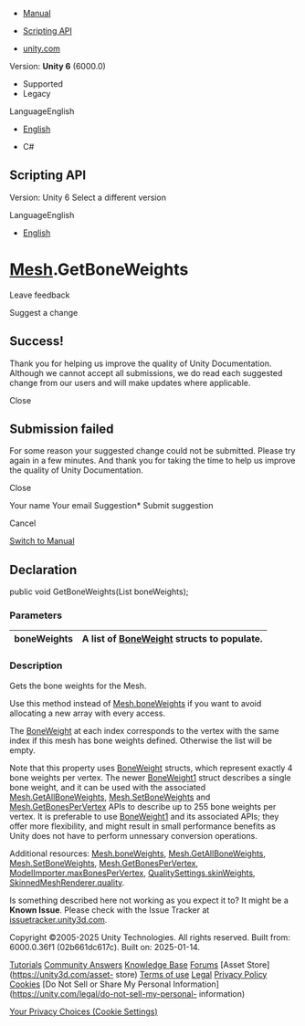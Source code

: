 [ ]()

  * [Manual](../Manual/index.html)
  * [Scripting API](../ScriptReference/index.html)

  * [unity.com](https://unity.com/)

Version: **Unity 6** (6000.0)

  * Supported
  * Legacy

LanguageEnglish

  * [English]()

  * C#

[ ](https://docs.unity3d.com)

## Scripting API

Version: Unity 6 Select a different version

LanguageEnglish

  * [English]()

#  [Mesh](Mesh.html).GetBoneWeights

Leave feedback

Suggest a change

## Success!

Thank you for helping us improve the quality of Unity Documentation. Although
we cannot accept all submissions, we do read each suggested change from our
users and will make updates where applicable.

Close

## Submission failed

For some reason your suggested change could not be submitted. Please <a>try
again</a> in a few minutes. And thank you for taking the time to help us
improve the quality of Unity Documentation.

Close

Your name Your email Suggestion* Submit suggestion

Cancel

[Switch to Manual](../Manual/class-Mesh.html "Go to Mesh Component in the
Manual")

## Declaration

public void GetBoneWeights(List<BoneWeight> boneWeights);

### Parameters

boneWeights | A list of [BoneWeight](BoneWeight.html) structs to populate.  
---|---  
  
### Description

Gets the bone weights for the Mesh.

Use this method instead of [Mesh.boneWeights](Mesh-boneWeights.html) if you
want to avoid allocating a new array with every access.  
  
The [BoneWeight](BoneWeight.html) at each index corresponds to the vertex with
the same index if this mesh has bone weights defined. Otherwise the list will
be empty.  
  
Note that this property uses [BoneWeight](BoneWeight.html) structs, which
represent exactly 4 bone weights per vertex. The newer
[BoneWeight1](BoneWeight1.html) struct describes a single bone weight, and it
can be used with the associated
[Mesh.GetAllBoneWeights](Mesh.GetAllBoneWeights.html),
[Mesh.SetBoneWeights](Mesh.SetBoneWeights.html) and
[Mesh.GetBonesPerVertex](Mesh.GetBonesPerVertex.html) APIs to describe up to
255 bone weights per vertex. It is preferable to use
[BoneWeight1](BoneWeight1.html) and its associated APIs; they offer more
flexibility, and might result in small performance benefits as Unity does not
have to perform unnessary conversion operations.  
  
Additional resources: [Mesh.boneWeights](Mesh-boneWeights.html),
[Mesh.GetAllBoneWeights](Mesh.GetAllBoneWeights.html),
[Mesh.SetBoneWeights](Mesh.SetBoneWeights.html),
[Mesh.GetBonesPerVertex](Mesh.GetBonesPerVertex.html),
[ModelImporter.maxBonesPerVertex](ModelImporter-maxBonesPerVertex.html),
[QualitySettings.skinWeights](QualitySettings-skinWeights.html),
[SkinnedMeshRenderer.quality](SkinnedMeshRenderer-quality.html).

Is something described here not working as you expect it to? It might be a
**Known Issue**. Please check with the Issue Tracker at
[issuetracker.unity3d.com](https://issuetracker.unity3d.com).

Copyright ©2005-2025 Unity Technologies. All rights reserved. Built from:
6000.0.36f1 (02b661dc617c). Built on: 2025-01-14.

[Tutorials](https://unity3d.com/learn) [Community
Answers](https://answers.unity3d.com) [Knowledge
Base](https://support.unity3d.com/hc/en-us)
[Forums](https://forum.unity3d.com) [Asset Store](https://unity3d.com/asset-
store) [Terms of use](https://docs.unity3d.com/Manual/TermsOfUse.html)
[Legal](https://unity.com/legal) [Privacy
Policy](https://unity.com/legal/privacy-policy)
[Cookies](https://unity.com/legal/cookie-policy) [Do Not Sell or Share My
Personal Information](https://unity.com/legal/do-not-sell-my-personal-
information)

[Your Privacy Choices (Cookie Settings)](javascript:void\(0\);)

